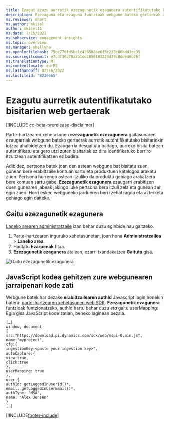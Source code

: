 ```yaml
---
title: Ezagut ezazu aurretik ezezagunetik ezagunera autentifikatutako bisitarien web gertaerak
description: Ezezaguna eta ezaguna funtzioak webgune bateko gertaerak aurretik autentifikatutako bisitariekin lotzeko aukera ematen du.
ms.reviewer: mhart
ms.author: mkisel
author: mkisel11
ms.date: 7/15/2021
ms.subservice: engagement-insights
ms.topic: overview
ms.manager: shellyha
ms.openlocfilehash: 75ce776fd5be1c426508ae6f5c239c86bdd3ec39
ms.sourcegitcommit: e7cdf36a78a2b1dd2850183224d39c8dde46b26f
ms.translationtype: MT
ms.contentlocale: eu-ES
ms.lasthandoff: 02/16/2022
ms.locfileid: "8230665"
---
```

# <a name="recognize-web-events-from-previously-authenticated-visitors"></a>Ezagutu aurretik autentifikatutako bisitarien web gertaerak

[!INCLUDE [cc-beta-prerelease-disclaimer](includes/cc-beta-prerelease-disclaimer.md)]

Parte-hartzearen xehetasunen **ezezagunetik ezezagunera** gaitasunaren ezaugarriak webgune bateko gertaerak aurretik autentifikatutako bisitariekin lotzea ahalbidetzen du. Ezaugarria desgaituta badago, aurreko bisita batean autentifikatu eta gero utzi zuten bisitariak ez dira identifikatuko berriro itzultzean autentifikatzen ez badira. 

Adibidez, pertsona batek joan den astean webgune bat bisitatu zuen, gunean bere erabiltzaile kontuan sartu eta produktuen katalogoa arakatu zuen. Pertsona hurrengo astean itzuliko da produktu gehiago arakatzera bere kontuan sartu gabe. **Ezezagunetik ezagunera** ezaugarri erabitlzen duen gunearen jabeak jakingo luke pertsona bera itzuli zela eta gunean zer egin zuen. Horri esker, webguneko jardueren berri zehatzagoa eta azterketa gehiago egin daiteke.

## <a name="enable-unknown-to-known"></a>Gaitu ezezagunetik ezagunera

[Laneko arearen administratzaile](user-roles.md) izan behar duzu eginbide hau gaitzeko. 

1. Parte-hartzearen inguruko xehetasunetan, joan hona **Administratzailea** > **Laneko area**. 
2. Hautatu **Ezarpenak** fitxa.
3. **Ezezagunetik ezagunera** atalean, ezarri txandakatzea **Gaituta** gisa.

![Gaitu ezezagunetik ezagunera](media/U2Ktoggle.png "Gaitu ezezagunetik ezagunera")

## <a name="adding-javascript-code-to-your-sites-tracking-snippet"></a>JavaScript kodea gehitzen zure webgunearen jarraipenari kode zati

Webgune batek har dezake **erabiltzailearen authId** Javascript lagin honekin batera: [parte-hartzearen xehetasunen web SDK](advanced-SDK-implementation.md). **Ezezagunetik ezagunera** funtzioak funtzionatzeko, authId hartu behar duzu *eta* gaitu userMapping: Egia gisa JavaScript kode zatian, beheko laginean bezala.

```
[…]
window, document
{
src:"https://download.pi.dynamics.com/sdk/web/mspi-0.min.js",
name:"myproject",
cfg:{
ingestionKey:<paste your ingestion key>",
autoCapture:{
view:true,
click:true
},
userMapping: true
},
user:{
authId: getLoggedInUserId()*,
email: getLoggedInUserEmail()*,
authType: "MSA",
name: "Alex Jensen"
}
[…]
```

[!INCLUDE[footer-include](../includes/footer-banner.md)]

